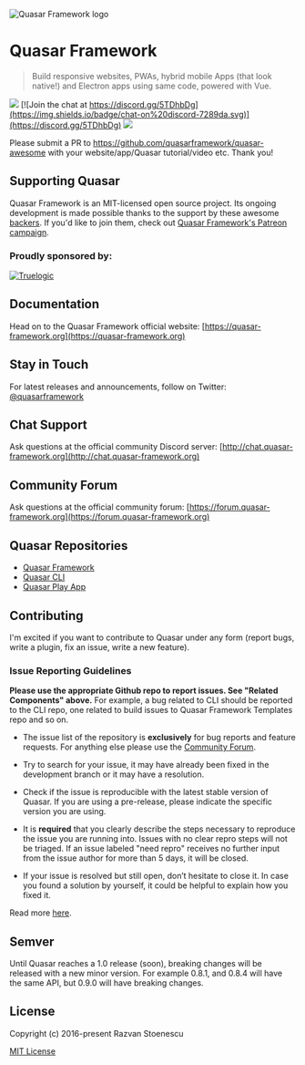 ![Quasar Framework logo](https://cdn.rawgit.com/quasarframework/quasar-art/863c14bd/dist/svg/quasar-logo-full-inline.svg)

# Quasar Framework

> Build responsive websites, PWAs, hybrid mobile Apps (that look native!) and Electron apps using same code, powered with Vue.

<a href="https://badge.fury.io/js/quasar-framework" target="_blank"><img src="https://badge.fury.io/js/quasar-framework.svg"></a>
[![Join the chat at https://discord.gg/5TDhbDg](https://img.shields.io/badge/chat-on%20discord-7289da.svg)](https://discord.gg/5TDhbDg)
<a href="http://forum.quasar-framework.org" target="_blank"><img src="https://img.shields.io/badge/community-forum-brightgreen.svg"></a>

Please submit a PR to https://github.com/quasarframework/quasar-awesome with your website/app/Quasar tutorial/video etc. Thank you!

## Supporting Quasar
Quasar Framework is an MIT-licensed open source project. Its ongoing development is made possible thanks to the support by these awesome [backers](https://github.com/rstoenescu/quasar-framework/blob/dev/backers.md). If you'd like to join them, check out [Quasar Framework's Patreon campaign](https://www.patreon.com/quasarframework).

### Proudly sponsored by:

[![Truelogic](http://quasar-framework.org/images/logo_truelogic.png)](https://truelogic.com)

## Documentation

Head on to the Quasar Framework official website: [https://quasar-framework.org](https://quasar-framework.org)

## Stay in Touch

For latest releases and announcements, follow on Twitter: [@quasarframework](https://twitter.com/quasarframework)

## Chat Support

Ask questions at the official community Discord server: [http://chat.quasar-framework.org](http://chat.quasar-framework.org)

## Community Forum

Ask questions at the official community forum: [https://forum.quasar-framework.org](https://forum.quasar-framework.org)

## Quasar Repositories

* [Quasar Framework](https://github.com/quasarframework/quasar)
* [Quasar CLI](https://github.com/quasarframework/quasar-cli)
* [Quasar Play App](https://github.com/quasarframework/quasar-play)

## Contributing

I'm excited if you want to contribute to Quasar under any form (report bugs, write a plugin, fix an issue, write a new feature).

### Issue Reporting Guidelines

**Please use the appropriate Github repo to report issues. See "Related Components" above.** For example, a bug related to CLI should be reported to the CLI repo, one related to build issues to Quasar Framework Templates repo and so on.

- The issue list of the repository is **exclusively** for bug reports and feature requests. For anything else please use the [Community Forum](https://forum.quasar-framework.org).

- Try to search for your issue, it may have already been fixed in the development branch or it may have a resolution.

- Check if the issue is reproducible with the latest stable version of Quasar. If you are using a pre-release, please indicate the specific version you are using.

- It is **required** that you clearly describe the steps necessary to reproduce the issue you are running into. Issues with no clear repro steps will not be triaged. If an issue labeled "need repro" receives no further input from the issue author for more than 5 days, it will be closed.

- If your issue is resolved but still open, don’t hesitate to close it. In case you found a solution by yourself, it could be helpful to explain how you fixed it.

Read more [here](https://quasar-framework.org/guide/quasar-contribution-guide.html).

## Semver
Until Quasar reaches a 1.0 release (soon), breaking changes will be released with a new minor version. For example 0.8.1, and 0.8.4 will have the same API, but 0.9.0 will have breaking changes.

## License

Copyright (c) 2016-present Razvan Stoenescu

[MIT License](http://en.wikipedia.org/wiki/MIT_License)

